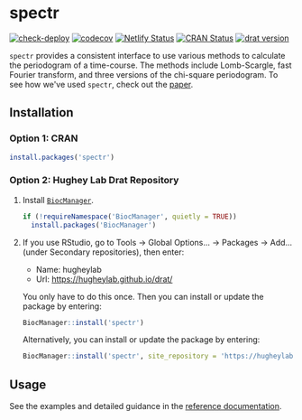 # spectr

[![check-deploy](https://github.com/hugheylab/spectr/workflows/check-deploy/badge.svg)](https://github.com/hugheylab/spectr/actions)
[![codecov](https://codecov.io/gh/hugheylab/spectr/branch/master/graph/badge.svg)](https://codecov.io/gh/hugheylab/spectr)
[![Netlify Status](https://api.netlify.com/api/v1/badges/eea83c4a-3e36-4245-8195-d0c15115832b/deploy-status)](https://app.netlify.com/sites/kind-edison-268732/deploys)
[![CRAN Status](https://www.r-pkg.org/badges/version/spectr)](https://cran.r-project.org/package=spectr)
[![drat version](https://github.com/hugheylab/drat/badges/spectr_drat_badge.svg)](https://github.com/hugheylab/drat/src/contrib)

`spectr` provides a consistent interface to use various methods to calculate the periodogram of a time-course. The methods include Lomb-Scargle, fast Fourier transform, and three versions of the chi-square periodogram. To see how we've used `spectr`, check out the [paper](https://doi.org/10.1371/journal.pcbi.1008567).

## Installation

### Option 1: CRAN

```r
install.packages('spectr')
```

### Option 2: Hughey Lab Drat Repository

1. Install [`BiocManager`](https://cran.r-project.org/package=BiocManager).

    ```r
    if (!requireNamespace('BiocManager', quietly = TRUE))
      install.packages('BiocManager')
    ```

1. If you use RStudio, go to Tools → Global Options... → Packages → Add... (under Secondary repositories), then enter:

    - Name: hugheylab
    - Url: https://hugheylab.github.io/drat/

    You only have to do this once. Then you can install or update the package by entering:

    ```r
    BiocManager::install('spectr')
    ```

    Alternatively, you can install or update the package by entering:

    ```r
    BiocManager::install('spectr', site_repository = 'https://hugheylab.github.io/drat/')
    ```

## Usage

See the examples and detailed guidance in the [reference documentation](https://spectr.hugheylab.org/reference/index.html).
